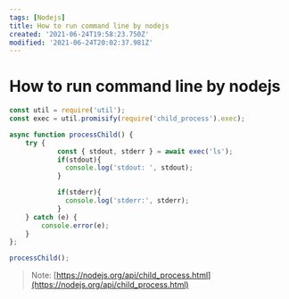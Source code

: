 ```yaml
---
tags: [Nodejs]
title: How to run command line by nodejs
created: '2021-06-24T19:58:23.750Z'
modified: '2021-06-24T20:02:37.981Z'
---
```


# How to run command line by nodejs


```js
const util = require('util');
const exec = util.promisify(require('child_process').exec);

async function processChild() {
    try {
            const { stdout, stderr } = await exec('ls');
            if(stdout){
              console.log('stdout: ', stdout);
            } 

            if(stderr){
              console.log('stderr:', stderr);
            }            
    } catch (e) {
        console.error(e);
    }
};

processChild();
```

> Note: [https://nodejs.org/api/child_process.html](https://nodejs.org/api/child_process.html) 
